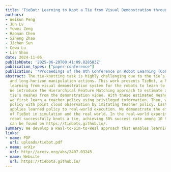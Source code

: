```yaml
---
title: 'TieBot: Learning to Knot a Tie from Visual Demonstration through a Real-to-Sim-to-Real Approach'
authors:
- Weikun Peng
- Jun Lv
- Yuwei Zeng
- Haonan Chen
- Siheng Zhao
- Jichen Sun
- Cewu Lu
- Lin Shao
date: 2024-11-06
publishDate: '2025-06-20T00:41:09.828583Z'
publication_types: ["paper-conference"]
publication: '*Proceedings of The 8th Conference on Robot Learning (CoRL)*'
abstract: The tie-knotting task is highly challenging due to the tie’s high deformation
  and long-horizon manipulation actions. This work presents TieBot, a Real-to-Sim-to-Real
  learning from visual demonstration system for the robots to learn to knot a tie.
  We introduce the Hierarchical Feature Matching approach to estimate a sequence of
  tie’s meshes from the demonstration video. With these estimated meshes used as subgoals,
  we first learn a teacher policy using privileged information. Then, we learn a student
  policy with point cloud observation by imitating teacher policy. Lastly, our pipeline
  applies learned policy to real-world execution. We demonstrate the effectiveness
  of TieBot in simulation and the real world. In the real-world experiment, a dual-arm
  robot successfully knots a tie, achieving 50% success rate among 10 trials. Videos
  can be found on https://tiebots.github.io/.
summary: We develop a Real-to-Sim-to-Real approach that enables learning tie-knotting skills for robots.
links:
- name: PDF
  url: uploads/tiebot.pdf
- name: arXiv
  url: http://arxiv.org/abs/2407.03245
- name: Website
  url: https://tiebots.github.io/
---
```

